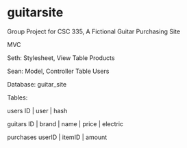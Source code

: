 # guitarsite
Group Project for CSC 335, A Fictional Guitar Purchasing Site

MVC

Seth: Stylesheet, View Table Products

Sean: Model, Controller Table Users

Database: guitar_site

Tables:

users
ID | user | hash

guitars
ID | brand | name | price | electric

purchases
userID | itemID | amount
